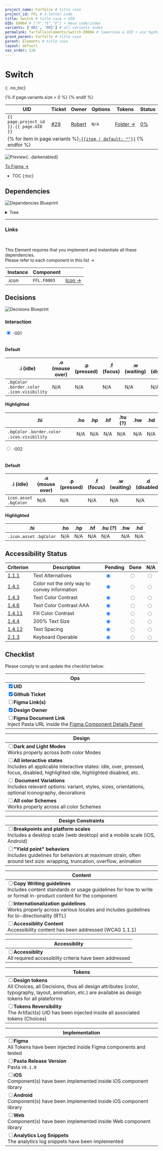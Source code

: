 ```yaml
---
project_name: Farfalle # title case
project_id: FFL # 3-letter code
title: Switch # title case + UID
UID: E0004 # ["P","E","F"] + Hexa code/index
variants: ['001', '002'] # all variants index
permalink: farfalle/elements/switch-E0004 # lowercase & UID + use hyphens › https://tinyurl.com/27kmc4rb
grand_parent: Farfalle # title case
parent: Elements # title case
layout: default
nav_order: 120
---
```


<!-- Utility scripts -->
<script defer src="{{ site.baseurl }}/assets/js/utilities/pasta-token-generation.js"></script>
<!-- Inject Pasta Apparatus ad hoc script ↓ -->
<script defer src="{{ site.baseurl }}/assets/js/apparatuses/index.js"></script>
<script defer src="{{ site.baseurl }}/assets/js/apparatuses/page-script.js"></script>

# Switch
{: .no_toc}

<table class="headTopBorder">
  <thead>
    <tr>
      <th>UID</th>
      <th>Ticket</th>
      <th>Owner</th>
      <th>Options</th>
      <th>Tokens</th>
      <th>Status</th>
    </tr>
  </thead>
  <tbody>
    <tr>
      <td><code>{{ page.project_id }}.{{ page.UID }}</code></td>
      <td><a href="https://github.com/yummly/pasta/issues/29">&#35;29</a></td>
      <td><a href="https://github.com/robert-ANML">Robert</a></td>
      <td><span data-toolclip='N/A'><code>N/A</code></span></td>
      <td><a href="{{ site.url }}/pasta/assets/projects/{{ page.project_id }}/tokens/">Folder&nbsp;→</a></td>
      <td><a href="#accessibility-status"><span id="statusWidget"></span><span>0%</span></a></td>
    </tr>
    {% if page.variants.size > 0 %}
    <tr>
      <td colspan="6" class="pageHeaderVariantsRow">
        {% for item in page.variants %}<a href="#{{ page.UID }}-{{item}}"><code>-{{item | default: ""}}</code></a> {% endfor %}
      </td>
    </tr>
    {% endif %}
  </tbody>
</table>


![Preview]({{site.baseurl}}/assets/projects/{{page.project_id}}/images/YPL-DOC-FFL-E0004-preview_01.png){: .darkenabled}

<a href="https://www.figma.com/file/le9hbXPWmA55qUA7a7otgH/Pasta-0.1.0?node-id=2116%3A38531" class="btn iconed figmaBadge">To Figma →<a>

- TOC
{:toc}

<!-- ## Layout -->

## Dependencies

![Dependencies Blueprint]({{site.baseurl}}/assets/projects/{{page.project_id}}/images/YPL-DOC-FFL-E0004-bp_dependencies_01.png)

<details>
<summary>Tree</summary>
 <section class="flex-1_2-cols">
   <div>
    <p>
      Tree-view of all nested items. <code>(optional)</code> means that the item is not always used and displayed depending on the Component Options.
    </p>
   </div>
   <div>
     {% highlight txt %}
          YPL.FFL.E0004
          └─ .icon
     {% endhighlight %}
   </div>
 </section>
</details>
<hr>

### Links

<section class="flex-1_2-cols">
   <div>
     <br>
    <p>
     This Element requires that you implement and instantiate all these dependencies.<br>
     Please refer to each component in this list&nbsp;→
     </p>
   </div>
   <div>
     <table>
       <thead>
         <tr>
           <th>Instance</th>
           <th>Component</th>
           <th></th>
         </tr>
       </thead>
        <tbody>
         <tr>
            <td>.icon</td>
            <td><span data-toolclip='"YPL.FFL.{{ page.UID }}.HMN_chip.block.icon": "{YPL.FFL.F0003-XXX.HMN_icon}"'><code>FFL.F0003</code></span></td>
            <td><a href="{{site.baseurl}}/{{ page.project_name | downcase }}/primitives/icons" alt="Link to Icon page" class="btn">Icon →</a></td>
         </tr>
        </tbody>
     </table>
   </div>
 </section>

## Decisions

![Decisions Blueprint]({{site.baseurl}}/assets/projects/{{page.project_id}}/images/YPL-DOC-FFL-E0004-bp_decisions_01.png)

### Interaction


 <div class="tabs">
     <input type="radio" name="Variants" id="variant_01" checked="checked">
     <label for="variant_01">-001</label>
     <div class="tab">
        <br>
        <h4 class="no_toc">Default</h4>
        <table class="type-01 headerNoUpperCase colBordered headFramed">
          <!-- <caption>my caption</caption> -->
          <thead>
            <tr>
              <th>.i (idle)</th>
              <th>.o (mouse over)</th>
              <th>.p (pressed)</th>
              <th>.f (focus)</th>
              <th>.w (waiting)</th>
              <th>.d (disabled)</th>
            </tr>
          </thead>
          <tbody>
            <tr>
              <td>
                <span data-toolclip='"YPL.FFL.TKUI_D.{{ page.UID }}-001.bgColor.i.value": "#clear"'><code class="language-plaintext highlighter-rouge">.bgColor</code></span>
                <span data-toolclip='"YPL.FFL.TKUI_D.{{ page.UID }}-001.border.color.i.value": "{YPL.FFL.TKUI_C.colors.grey.300.value}"'><code class="language-plaintext highlighter-rouge">.border.color</code></span>
                <span data-toolclip='"YPL.FFL.TKUI_D.{{ page.UID }}-001.icon.visibility.i.value": "{YPL.CONST.boolean.false.value}"'><code class="language-plaintext highlighter-rouge">.icon.visibility</code></span>                                                  
              </td>
              <td><span class="dimmed">N/A</span></td>
              <td><span class="dimmed">N/A</span></td>
              <td><span class="dimmed">N/A</span></td>
              <td><span class="dimmed">N/A</span></td>
              <td><span class="dimmed">N/A</span></td>
            </tr>
          </tbody>
        </table>
        <h4 class="no_toc">Highlighted</h4>
        <table class="type-01 headerNoUpperCase colBordered headFramed">
          <!-- <caption>my caption</caption> -->
          <thead>
            <tr>
              <th>.hi</th>
              <th>.ho</th>
              <th>.hp</th>
              <th>.hf</th>
              <th>.hu <span data-toolclip='Occurs when a parent or grand-parent node loses the focus while the component is still highlighted. Cf. OSX Finder Columns View, when navigating within nested folders.'>(?)</span></th>
              <th>.hw</th>
              <th>.hd</th>
            </tr>
          </thead>
          <tbody>
          <tr>
            <td>
              <span data-toolclip='"YPL.FFL.TKUI_D.{{ page.UID }}-001.bgColor.hi.value": "YPL.FFL.TKUI_C.colors.grey.900.value"'><code class="language-plaintext highlighter-rouge">.bgColor</code></span>
              <span data-toolclip='"YPL.FFL.TKUI_D.{{ page.UID }}-001.border.color.hi.value": "{YPL.FFL.TKUI_C.colors.grey.900.value}"'><code class="language-plaintext highlighter-rouge">.border.color</code></span>
              <span data-toolclip='"YPL.FFL.TKUI_D.{{ page.UID }}-001.icon.visibility.hi.value": "{YPL.CONST.boolean.true.value}"'><code class="language-plaintext highlighter-rouge">.icon.visibility</code></span>                
            </td>
            <td><span class="dimmed">N/A</span></td>
            <td><span class="dimmed">N/A</span></td>
            <td><span class="dimmed">N/A</span></td>
            <td><span class="dimmed">N/A</span></td>
            <td><span class="dimmed">N/A</span></td>
            <td><span class="dimmed">N/A</span></td>
          </tr>
          </tbody>
        </table>
   </div>
   <input type="radio" name="Variants" id="variant_02">
   <label for="variant_02">-002</label>
   <div class="tab">
      <br>
      <h4 class="no_toc">Default</h4>
        <table class="type-01 headerNoUpperCase colBordered headFramed">
          <!-- <caption>my caption</caption> -->
          <thead>
            <tr>
              <th>.i (idle)</th>
              <th>.o (mouse over)</th>
              <th>.p (pressed)</th>
              <th>.f (focus)</th>
              <th>.w (waiting)</th>
              <th>.d (disabled)</th>
            </tr>
          </thead>
          <tbody>
            <tr>
              <td>
                <span data-toolclip='"YPL.FFL.TKUI_D.{{ page.UID }}-001.icon.asset.i.value": "{YPL.FFL.F0003-001}"'><code class="language-plaintext highlighter-rouge">icon.asset</code></span>              
                <span data-toolclip='"YPL.FFL.TKUI_D.{{ page.UID }}-001.bgColor.i.value": "YPL.FFL.TKUI_C.colors.teal.400.value"'><code class="language-plaintext highlighter-rouge">.bgColor</code></span>
              </td>
              <td><span class="dimmed">N/A</span></td>
              <td><span class="dimmed">N/A</span></td>
              <td><span class="dimmed">N/A</span></td>
              <td><span class="dimmed">N/A</span></td>
              <td><span class="dimmed">N/A</span></td>
            </tr>
          </tbody>
        </table>
        <h4 class="no_toc">Highlighted</h4>
        <table class="type-01 headerNoUpperCase colBordered headFramed">
          <!-- <caption>my caption</caption> -->
          <thead>
            <tr>
              <th>.hi</th>
              <th>.ho</th>
              <th>.hp</th>
              <th>.hf</th>
              <th>.hu <span data-toolclip='Occurs when a parent or grand-parent node loses the focus while the component is still highlighted. Cf. OSX Finder Columns View, when navigating within nested folders.'>(?)</span></th>
              <th>.hw</th>
              <th>.hd</th>
            </tr>
          </thead>
          <tbody>
          <tr>
            <td>
                <span data-toolclip='"YPL.FFL.TKUI_D.{{ page.UID }}-001.icon.asset.hi.value": "{YPL.FFL.F0003-027}"'><code class="language-plaintext highlighter-rouge">.icon.asset</code></span>              
                <span data-toolclip='"YPL.FFL.TKUI_D.{{ page.UID }}-001.bgColor.hi.value": "YPL.FFL.TKUI_C.colors.grey.500.value"'><code class="language-plaintext highlighter-rouge">.bgColor</code></span>            
            </td>
            <td><span class="dimmed">N/A</span></td>
            <td><span class="dimmed">N/A</span></td>
            <td><span class="dimmed">N/A</span></td>
            <td><span class="dimmed">N/A</span></td>
            <td><span class="dimmed">N/A</span></td>
            <td><span class="dimmed">N/A</span></td>
          </tr>
          </tbody>
        </table>
   </div>
 </div>




## Accessibility Status

 <table class="Last3ThCentered">
     <thead>
       <tr>
           <th>Criterion</th>
           <th>Description</th>
           <th>Pending</th>
           <th>Done</th>
           <th>N/A</th>
       </tr>
     </thead>
     <tbody>
       <tr>
           <td><a href="https://www.w3.org/TR/WCAG21/#text-alternatives">1.1.1</a></td>
           <td>Text Alternatives</td>
           <td><input type="radio"  data-status-category="accessibility" id="WCAG_1_1_1P" name="WCAG_1_1_1" value="pending" checked></td>
           <td><input type="radio"  data-status-category="accessibility" id="WCAG_1_1_1D" name="WCAG_1_1_1" value="done"></td>
           <td><input type="radio"  data-status-category="accessibility" id="WCAG_1_1_1N" name="WCAG_1_1_1" value="N/A"></td>
       </tr>
       <tr>
           <td><a href="https://www.w3.org/TR/WCAG21/#use-of-color">1.4.1</a></td>
           <td>Color not the only way to convey information</td>
           <td><input type="radio"  data-status-category="accessibility" id="WCAG_1_4_1P" name="WCAG_1_4_1" value="pending" checked></td>
           <td><input type="radio"  data-status-category="accessibility" id="WCAG_1_4_1D" name="WCAG_1_4_1" value="done"></td>
           <td><input type="radio"  data-status-category="accessibility" id="WCAG_1_4_1N" name="WCAG_1_4_1" value="N/A"></td>
       </tr>
       <tr>
           <td><a href="https://www.w3.org/TR/WCAG21/#contrast-minimum">1.4.3</a></td>
           <td>Text Color Contrast</td>
           <td><input type="radio"  data-status-category="accessibility" id="WCAG_1_4_3P" name="WCAG_1_4_3" value="pending" checked></td>
           <td><input type="radio"  data-status-category="accessibility" id="WCAG_1_4_3D" name="WCAG_1_4_3" value="done"></td>
           <td><input type="radio"  data-status-category="accessibility" id="WCAG_1_4_3N" name="WCAG_1_4_3" value="N/A"></td>
       </tr>
       <tr>
           <td><a href="https://www.w3.org/TR/WCAG21/#contrast-enhanced">1.4.6</a></td>
           <td>Text Color Contrast AAA</td>
           <td><input type="radio"  data-status-category="accessibility" id="WCAG_1_4_6P" name="WCAG_1_4_6" value="pending" checked></td>
           <td><input type="radio"  data-status-category="accessibility" id="WCAG_1_4_6D" name="WCAG_1_4_6" value="done"></td>
           <td><input type="radio"  data-status-category="accessibility" id="WCAG_1_4_6N" name="WCAG_1_4_6" value="N/A"></td>
       </tr>
       <tr>
           <td><a href="https://www.w3.org/TR/WCAG21/#non-text-contrast">1.4.11</a></td>
           <td>Fill Color Contrast</td>
           <td><input type="radio"  data-status-category="accessibility" id="WCAG_1_4_11P" name="WCAG_1_4_11" value="pending" checked></td>
           <td><input type="radio"  data-status-category="accessibility" id="WCAG_1_4_11D" name="WCAG_1_4_11" value="done"></td>
           <td><input type="radio"  data-status-category="accessibility" id="WCAG_1_4_11N" name="WCAG_1_4_11" value="N/A"></td>
       </tr>
       <tr>
           <td><a href="https://www.w3.org/TR/WCAG21/#resize-text">1.4.4</a></td>
           <td>200% Text Size</td>
           <td><input type="radio"  data-status-category="accessibility" id="WCAG_1_4_4P" name="WCAG_1_4_4" value="pending" checked></td>
           <td><input type="radio"  data-status-category="accessibility" id="WCAG_1_4_4D" name="WCAG_1_4_4" value="done"></td>
           <td><input type="radio"  data-status-category="accessibility" id="WCAG_1_4_4N" name="WCAG_1_4_4" value="N/A"></td>
       </tr>
       <tr>
           <td><a href="https://www.w3.org/TR/WCAG21/#text-spacing">1.4.12</a></td>
           <td>Text Spacing</td>
           <td><input type="radio"  data-status-category="accessibility" id="WCAG_1_4_12P" name="WCAG_1_4_12" value="pending" checked></td>
           <td><input type="radio"  data-status-category="accessibility" id="WCAG_1_4_12D" name="WCAG_1_4_12" value="done"></td>
           <td><input type="radio"  data-status-category="accessibility" id="WCAG_1_4_12N" name="WCAG_1_4_12" value="N/A"></td>
       </tr>
       <tr>
           <td><a href="https://www.w3.org/TR/WCAG21/#keyboard-no-exception">2.1.3</a></td>
           <td>Keyboard Operable</td>
           <td><input type="radio"  data-status-category="accessibility" id="WCAG_2_1_3P" name="WCAG_2_1_3" value="pending" checked></td>
           <td><input type="radio"  data-status-category="accessibility" id="WCAG_2_1_3D" name="WCAG_2_1_3" value="done"></td>
           <td><input type="radio"  data-status-category="accessibility" id="WCAG_2_1_3N" name="WCAG_2_1_3" value="N/A"></td>
       </tr>
     </tbody>
 </table>

## Checklist

Please comply to and update the checklist below:

| Ops                                                                                                                                                                                                                                                                             |
| ------------------------------------------------------------------------------------------------------------------------------------------------------------------------------------------------------------------------------------------------------------------------------- |
| <input type="checkbox" data-status-category="ops" class="checklistItem" checked><strong>UID</strong>                                                                                                                                                                            |
| <input type="checkbox" data-status-category="ops" class="checklistItem" checked><strong>Github Ticket</strong>                                                                                                                                                                  |
| <input type="checkbox" data-status-category="ops" class="checklistItem"><strong>Figma Link(s)</strong>                                                                                                                                                                          |
| <input type="checkbox" data-status-category="ops" class="checklistItem" checked><strong>Design Owner</strong>                                                                                                                                                                   |
| <input type="checkbox" data-status-category="ops" class="checklistItem"><strong>Figma Document Link</strong><br>Inject Pasta URL inside the [Figma Component Details Panel](https://help.figma.com/hc/en-us/articles/360055203533-Use-the-Inspect-panel#View_component_details) |

| Design                                                                                                                                                                                                                                               |
| ---------------------------------------------------------------------------------------------------------------------------------------------------------------------------------------------------------------------------------------------------- |
| <input type="checkbox" data-status-category="design" class="checklistItem"><strong>Dark and Light Modes</strong><br>Works properly across both color Modes                                                                                           |
| <input type="checkbox" data-status-category="design" class="checklistItem"><strong>All interactive states</strong><br>Includes all applicable interactive states: idle, over, pressed, focus, disabled, highlighted idle, highlighted disabled, etc. |
| <input type="checkbox" data-status-category="design" class="checklistItem"> <strong>Document Variations</strong><br>Includes relevant options: variant, styles, sizes, orientations, optional iconography, decorations                               |
| <input type="checkbox" data-status-category="design" class="checklistItem"><strong>All color Schemes</strong><br>Works properly across all color Schemes                                                                                             |

| Design Constraints                                                                                                                                                                                                                            |
| --------------------------------------------------------------------------------------------------------------------------------------------------------------------------------------------------------------------------------------------- |
| <input type="checkbox" data-status-category="design" class="checklistItem"><strong>Breakpoints and platform scales</strong><br>Includes a desktop scale (web desktop) and a mobile scale (iOS, Android)                                       |
| <input type="checkbox" data-status-category="design" class="checklistItem"><strong>"Yield point" behaviors</strong><br>Includes guidelines for behaviors at maximum strain, often around text size: wrapping, truncation, overflow, animation |

| Content                                                                                                                                                                                                                                |
| -------------------------------------------------------------------------------------------------------------------------------------------------------------------------------------------------------------------------------------- |
| <input type="checkbox" data-status-category="content" class="checklistItem"><strong>Copy Writing guidelines</strong><br>Includes content standards or usage guidelines for how to write or format in-product content for the component |
| <input type="checkbox" data-status-category="content" class="checklistItem"><strong>Internationalization guidelines</strong><br>Works properly across various locales and includes guidelines for bi-directionality (RTL)              |
| <input type="checkbox" data-status-category="content" class="checklistItem"><strong>Accessiblity Content</strong><br>Accessibility content has been addressed (WCAG 1.1.1)                                                             |

| Accessiblity                                                                                                                                                                     |
| -------------------------------------------------------------------------------------------------------------------------------------------------------------------------------- |
| <input type="checkbox" data-status-category="accessibility-global" class="checklistItem"><strong>Accessiblity</strong><br>All required accessiblity criteria have been addressed |

| Tokens                                                                                                                                                                                                                                                                                            |
| ------------------------------------------------------------------------------------------------------------------------------------------------------------------------------------------------------------------------------------------------------------------------------------------------- |
| <input type="checkbox" data-status-category="tokens" class="checklistItem" data-status-category="tokens" ><strong>Design tokens</strong><br>All Choices, all Decisions, thus all design attributes (color, typography, layout, animation, etc.) are available as design tokens for all plateforms |
| <input type="checkbox" data-status-category="tokens" class="checklistItem"><strong>Tokens Reversibility</strong><br>The Artifact(s) UID has been injected inside all associated tokens (Choices)                                                                                                  |

| Implementation                                                                                                                                                                 |
| ------------------------------------------------------------------------------------------------------------------------------------------------------------------------------ |
| <input type="checkbox" data-status-category="implementation" class="checklistItem"><strong>Figma</strong><br>All Tokens have been injected inside Figma components and tested  |
| <input type="checkbox" data-status-category="implementation" class="checklistItem"><strong>Pasta Release Version</strong><br>Pasta `V0.1.0`                                    |
| <input type="checkbox" data-status-category="implementation" class="checklistItem"><strong>iOS</strong><br>Component(s) have been implemented inside iOS component library     |
| <input type="checkbox" data-status-category="implementation" class="checklistItem"><strong>Android</strong><br>Component(s) have been implemented inside iOS component library  |
| <input type="checkbox" data-status-category="implementation" class="checklistItem"><strong>Web</strong><br>Component(s) have been implemented inside Web component library     |
| <input type="checkbox" data-status-category="implementation" class="checklistItem"><strong>Analytics Log Snippets</strong><br>The analytics log snippets have been implemented |
